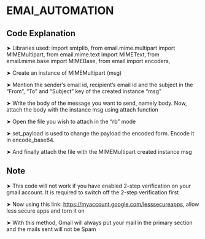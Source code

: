 # EMAI_AUTOMATION
Code Explanation
-----------------------------

➤ Libraries used:
import smtplib,
from email.mime.multipart import MIMEMultipart,
from email.mime.text import MIMEText,
from email.mime.base import MIMEBase,
from email import encoders,

➤ Create an instance of MIMEMultipart (msg)

➤ Mention the sender’s email id, recipient’s email id and the subject in the “From”, “To” and “Subject” key of the created instance “msg”

➤ Write the body of the message you want to send, namely body. Now, attach the body with the instance msg using attach function

➤ Open the file you wish to attach in the “rb” mode

➤ set_payload is used to change the payload the encoded form. Encode it in encode_base64.

➤ And finally attach the file with the MIMEMultipart created instance msg


Note
------

➤ This code will not work if you have enabled 2-step verification on your gmail account. It is required to switch off the 2-step verification first

➤ Now using this link: https://myaccount.google.com/lesssecureapps, allow less secure apps and torn it on

➤ With this method, Gmail will always put your mail in the primary section and the mails sent will not be Spam
